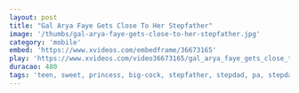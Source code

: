 ```yaml
---
layout: post
title: "Gal Arya Faye Gets Close To Her Stepfather"
image: '/thumbs/gal-arya-faye-gets-close-to-her-stepfather.jpg'
category: 'mobile'
embed: 'https://www.xvideos.com/embedframe/36673165'
play: 'https://www.xvideos.com/video36673165/gal_arya_faye_gets_close_to_her_stepfather'
duracao: 480
tags: 'teen, sweet, princess, big-cock, stepfather, stepdad, pa, stepdaughter, step-father, step-daughter, step-dad'
---
```

